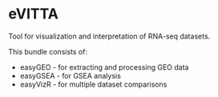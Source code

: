 # eVITTA

Tool for visualization and interpretation of RNA-seq datasets.

This bundle consists of:

- easyGEO - for extracting and processing GEO data
- easyGSEA - for GSEA analysis
- easyVizR - for multiple dataset comparisons
